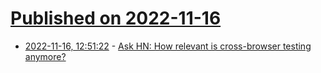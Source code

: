 # [Published on 2022-11-16](index.md)

* [2022-11-16, 12:51:22](https://news.ycombinator.com/item?id=33622175) - [Ask HN: How relevant is cross-browser testing anymore?](https://news.ycombinator.com/item?id=33622175)
